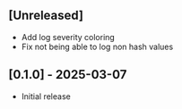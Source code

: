 ## [Unreleased]

- Add log severity coloring
- Fix not being able to log non hash values

## [0.1.0] - 2025-03-07

- Initial release

